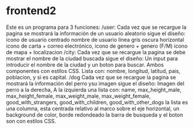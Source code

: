 # frontend2
Este es un programa para 3 funciones:
/user:
  Cada vez que se recargue la pagina se mostrará la información de un usuario aleatorio
  sigue el diseño:
  icono de usuario centrado
  nombre de usuario
  linea gris oscura horizontal
  icono de carta + correo electrónico,
  icono de genero + genero (F/M)
  icono de mapa + localizacion
/city:
  Cada vez que se recargue la pagina se debe mostrar el nombre de la ciudad buscada
  sigue el diseño:
  Un input para introducir el nombre de la ciudad y un boton para buscar. Ambos componentes con estilos CSS.
  Lista con: nombre, longitud, latitud, pais, poblacion, y si es capital.
/dog
  Cada vez que se recargue la pagina se mostrará la información del perro ysu imagen
  sigue el diseño:
  Imagen del perro a la derecha,
  A la izquierda una lista con:
    name, max_height_male, max_height_female, max_weight_male, max_weight_female, good_with_strangers, good_with_children, good_with_other_dogs
    la lista es una columna, esta centrada relativo al marco sobre el eje horizontal, 
    un background de color, 
    borde redondeado
    la barra de busqueda y el boton son con estilos CSS.
